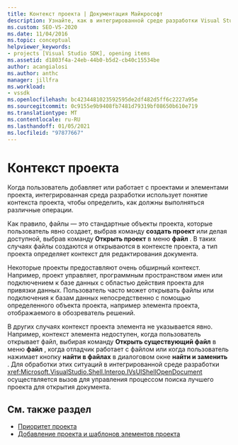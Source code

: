 ```yaml
---
title: Контекст проекта | Документация Майкрософт
description: Узнайте, как в интегрированной среде разработки Visual Studio используется контекст проекта, чтобы определить, как выполнять операции, когда пользователь добавляет или обрабатывает проекты и элементы проекта.
ms.custom: SEO-VS-2020
ms.date: 11/04/2016
ms.topic: conceptual
helpviewer_keywords:
- projects [Visual Studio SDK], opening items
ms.assetid: d1803f4a-24eb-44b0-b5d2-cb40c15534be
author: acangialosi
ms.author: anthc
manager: jillfra
ms.workload:
- vssdk
ms.openlocfilehash: bc4234481023592595de2df482d5ff6c2227a95e
ms.sourcegitcommit: 0c9155e9b9408fb7481d79319bf08650b610e719
ms.translationtype: MT
ms.contentlocale: ru-RU
ms.lasthandoff: 01/05/2021
ms.locfileid: "97877667"
---
```

# <a name="project-context"></a>Контекст проекта
Когда пользователь добавляет или работает с проектами и элементами проекта, интегрированная среда разработки использует понятие контекста проекта, чтобы определить, как должны выполняться различные операции.

 Как правило, файлы — это стандартные объекты проекта, которые пользователь явно создает, выбрав команду **создать проект** или делая доступной, выбрав команду **Открыть проект** в меню **файл** . В таких случаях файлы создаются и открываются в контексте проекта, а тип проекта определяет контекст для редактирования документа.

 Некоторые проекты предоставляют очень обширный контекст. Например, проект управляет, программным пространством имен или подключением к базе данных с областью действия проекта для привязки данных. Пользователь часто может открывать файлы или подключения к базам данных непосредственно с помощью определенного объекта проекта, например элемента проекта, отображаемого в обозреватель решений.

 В других случаях контекст проекта элемента не указывается явно. Например, контекст элемента недоступен, когда пользователь открывает файл, выбирая команду **Открыть существующий файл** в меню **файл** , когда отладчик работает с файлом или когда пользователь нажимает кнопку **найти в файлах** в диалоговом окне **найти и заменить** . Для обработки этих ситуаций в интегрированной среде разработки <xref:Microsoft.VisualStudio.Shell.Interop.IVsUIShellOpenDocument> осуществляется вызов для управления процессом поиска лучшего проекта для открытия документа.

## <a name="see-also"></a>См. также раздел
- [Приоритет проекта](../../extensibility/internals/project-priority.md)
- [Добавление проекта и шаблонов элементов проекта](../../extensibility/internals/adding-project-and-project-item-templates.md)

